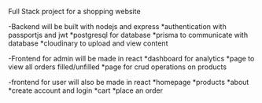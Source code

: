 Full Stack project for a shopping website

-Backend will be built with nodejs and express
*authentication with passportjs and jwt
*postgresql for database
*prisma to communicate with database
*cloudinary to upload and view content

-Frontend for admin will be made in react
*dashboard for analytics
*page to view all orders filled/unfilled
*page for crud operations on products

-frontend for user will also be made in react
*homepage
*products
*about
*create account and login
*cart
*place an order
